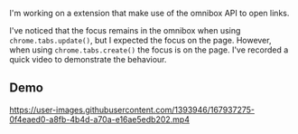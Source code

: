 
I'm working on a extension that make use of the omnibox API to open links.

I've noticed that the focus remains in the omnibox when using `chrome.tabs.update()`, but I expected the focus on the page. However, when using `chrome.tabs.create()` the focus is on the page. I've recorded a quick video to demonstrate the behaviour.

## Demo

https://user-images.githubusercontent.com/1393946/167937275-0f4eaed0-a8fb-4b4d-a70a-e16ae5edb202.mp4